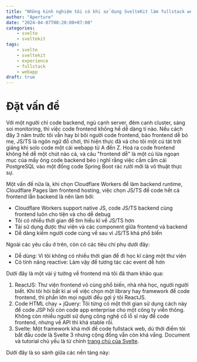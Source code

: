 ```yaml
---
title: "Những kinh nghiệm tôi có khi sử dụng SvelteKit làm fullstack webapp"
author: "Aperture"
date: "2024-04-07T00:20:00+07:00"
categories:
    - svelte
    - sveltekit
tags:
    - svelte
    - sveltekit
    - experience
    - fullstack
    - webapp
draft: true
---
```


# Đặt vấn đề

Với một người chỉ code backend, ngủ cạnh server, đêm canh cluster, sáng soi monitoring, thì việc code frontend không hề dễ dàng tí nào. Nếu cách đây 3 năm trước tôi vẫn hay bỉ bôi người code frontend, bảo frontend dễ bỏ mẹ, JS/TS là ngôn ngữ đồ chơi, thì hiện thực đã vả cho tôi một cú tát trời giáng khi solo code một cái webapp từ A đến Z. Hoá ra code frontend không hề dễ một chút nào cả, và câu "frontend dễ" là một cú lừa ngoạn mục của mấy ông code backend béo ị nghĩ rằng việc cắm cắm cái PostgreSQL vào một đống code Spring Boot rác rưởi mới là võ thuật thực sự.

Một vấn đề nữa là, khi chọn Cloudflare Workers để làm backend runtime, Cloudflare Pages làm frontend hosting, việc chọn JS/TS để code hết cả frontend lẫn backend là nên làm bởi:

- Cloudflare Workers support native JS, code JS/TS backend cùng frontend luôn cho tiện và cho dễ debug
- Tôi có nhiều thời gian để tìm hiểu kĩ về JS/TS hơn
- Tái sử dụng được thư viện và các component giữa frontend và backend
- Dễ dàng kiếm người code cùng về sau vì JS/TS khá phổ biến

Ngoài các yêu cầu ở trên, còn có các tiêu chí phụ dưới đây:

- Dễ dùng: Vì tôi không có nhiều thời gian để đi học kĩ càng một thư viện
- Có tính năng reactive: Làm vậy để tương tác các event dễ hơn

Dưới đây là một vài ý tưởng về frontend mà tôi đã tham khảo qua:

1. ReactJS: Thư viện frontend vô cùng phổ biến, nhà nhà học, người người biết. Khi tôi hỏi bất kì ai về việc chọn một library hay framework để code frontend, thì phần lớn mọi người đều gợi ý tôi ReactJS.
2. Code HTML chay + jQuery: Tôi từng có một thời gian sử dụng cách này để code JSP hồi còn code app enterprise cho một công ty viễn thông. Không còn nhiều người sử dụng công nghệ cổ lỗ sĩ này để code frontend, nhưng về API thì khá stable rồi.
3. Svelte: Một framework khá mới để code fullstack web, dù thời điểm tôi bắt đầu code là Svelte 3 nhưng cộng đồng vẫn còn khá vắng. Document và tutorial chủ yếu là từ chính [trang chủ của Svelte](https://svelte.dev).

Dưới đây là so sánh giữa các nền tảng này:

